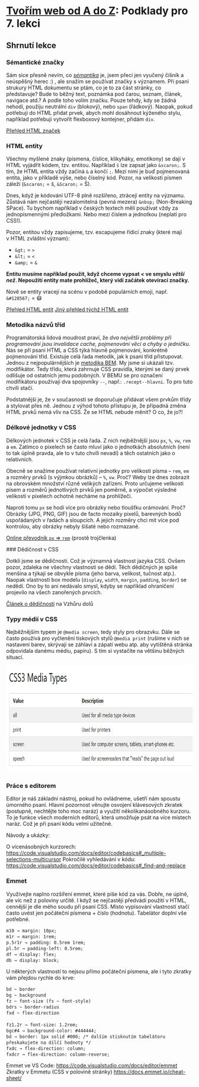 # [Tvořím web od A do Z](https://github.com/czechitas/tvorim-web-a-z): Podklady pro 7. lekci

## Shrnutí lekce

### Sémantické značky

Sám sice přesně nevím, co _[sémantika](https://cs.wikipedia.org/wiki/S%C3%A9mantika)_ je, jsem přeci jen vyučený číšník a neúspěšný herec :) , ale snažím se používat značky s významem. Při psaní strukury HTML dokumentu se ptám, co je to za část stránky, co představuje? Bude to běžný text, poznámka pod čarou, seznam, článek, navigace atd.? A podle toho volím značku. Pouze tehdy, kdy se žádná nehodí, použiju neutrální `div` (blokový), nebo `span` (řádkový). Naopak, pokud potřebuji do HTML přidat prvek, abych mohl dosáhnout kýženého stylu, například potřebuji vytvořit flexboxový kontejner, přidám `div`.

[Přehled HTML značek](https://websitesetup.org/html5-periodical-table/)

### HTML entity

Všechny myšlené znaky (písmena, číslice, klikyháky, emotikony) se dají v HTML vyjádřit kódem, tzv. entitou. Například `š` lze zapsat jako `&scaron;`. S tím, že HTML entita vždy začíná `&` a končí `;`. Mezi nimi je buď pojmenovaná entita, jako v příkladě výše, nebo číselný kód. Pozor, na velikosti písmen záleží (`&scaron;` = š, `&Scaron;` = Š).

Dnes, když je kódování UTF-8 plně rozšířeno, ztrácejí entity na významu. Zůstává nám nejčastěji nezalomitelná (pevná mezera) `&nbsp;` (Non-Breaking SPace). Tu bychom například v českých textech měli používat vždy za jednopísmennými předložkami. Nebo mezi číslem a jednotkou (neplatí pro CSS!).

Pozor, entitou vždy zapisujeme, tzv. escapujeme řídicí znaky (které mají v&nbsp;HTML zvláštní význam):     

- `&gt;` = `>`
- `&lt;` = `<`
- `&amp;` = `&`

**Entitu musíme například použít, když chceme vypsat &lt; ve smyslu _větší než_. Nepoužití entity mate prohlížeč, který vidí začátek otevírací značky.**

Nově se entity vracejí na scénu v podobě populárních emoji, např. `&#128567;` = 😷

[Přehled HTML entit](https://www.w3schools.com/html/html_entities.asp)
[Jiný přehled týchž HTML entit](https://www.toptal.com/designers/htmlarrows/symbols/)

### Metodika názvů tříd

Programátorská lidová moudrost praví, že _dva největší problémy při programování jsou invalidace cache, pojmenování věcí a chyby o jedničku_.  Nás se při psaní HTML a CSS týká hlavně pojmenování, konkrétně pojmenování tříd. Existuje celá řada metodik, jak k psaní tříd přistupovat. Jednou z nejpopulárnějších je [metodika BEM](https://www.vzhurudolu.cz/prirucka/bem). My jsme si ukázali tzv. modifikátor. Tedy třídu, která zahrnuje CSS pravidla, kterými se daný prvek odlišuje od ostatních jemu podobných. V BEMU se pro označení modifikátoru používají dva spojovníky `--`, např.: `.recept--hlavni`. To pro tuto chvíli stačí.

Podstatnější je, že v současnosti se doporučuje přidávat všem prvkům třídy a stylovat přes ně. Jednou z výhod tohoto přístupu je, že případná změna HTML prvků nemá vliv na CSS. Že se HTML nebude měnit? O co, že jo?!

### Délkové jednotky v CSS

Délkových jednotek v CSS je celá řada. Z nich nejběžnější jsou `px`, `%`, `vw`, `rem` a `em`. Zatímco o pixelech se často mluví jako o jednotkách absolutních (není to tak úplně pravda, ale to v tuto chvíli nevadí) a těch ostatních jako o relativních.

Obecně se snažíme používat relativní jednotky pro velikosti písma – `rem`, `em` a rozměry prvků (s výjmkou obrázků) – `%`, `vw`. Proč? Weby lze dnes zobrazit na obrovském množství různě velikých zařízení. Proto určujeme velikosti písem a rozměrů jednotlivých prvků jen poměrně, a výpočet výsledné velikosti v pixelech ochotně necháme na prohlížeči.

Naproti tomu `px` se hodí více pro obrázky nebo tloušťku orámování. Proč? Obrázky (JPG, PNG, GIF) jsou de facto mozaiky pixelů, barevných bodů uspořádaných v řadách a sloupcích. A jejich rozměry chci mít více pod kontrolou, aby obrázky nebyly šišaté nebo rozmazané.

[Online převodník `px` => `rem`](https://www.ninjaunits.com/converters/pixels/pixels-rem/) (prostě trojčlenka)

### Dědičnost v CSS

Dotkli jsme se dědičnosti. Což je významná vlastnost jazyka CSS. Ovšem pozor, zdaleka ne všechny vlastnosti se dědí. Těch dědičných je spíše menšina a týkají se obvykle písma (jeho barva, velikost, tučnost atp.). Naopak vlastnosti box modelu (`display`, `width`, `margin`, `padding`, `border`) se nedědí. Ono by to ani nedávalo smysl, kdyby se například ohraničení projevilo na všech zanořených prvcích.

[Článek o dědičnosti](https://www.vzhurudolu.cz/prirucka/css-dedicnost) na Vzhůru dolů

### Typy médií v CSS

Nejběžnějším typem je `@media screen`, tedy styly pro obrazvku. Dále se často používá pro vyčlenění tiskových stylů `@media print` (rušíme v nich se nastavení barev, skrývají se záhlaví a zápatí webu atp. aby vytištěná stránka odpovídala danému médiu, papíru). S tím si vystačíte na většinu běžných situací.

<img src="img/media-types.png" width="829" height="289">

### Práce s editorem

Editor je náš základní nástroj, pokud ho ovládneme, ušetří nám spoustu úmorného psaní. Hlavní pozornost věnujte osvojení klávesových zkratek (postupně, nechtějte toho moc naráz) a využití několikanásobného kurzoru. To je funkce všech moderních editorů, která umožňuje psát na více místech naráz. Což je při psaní kódu velmi užitečné.

Návody a ukázky:

O vícenásobných kurzorech: https://code.visualstudio.com/docs/editor/codebasics#_multiple-selections-multicursor
Pokročilé vyhledávání v kódu: https://code.visualstudio.com/docs/editor/codebasics#_find-and-replace

### Emmet

Využívejte naplno rozšíření emmet, které píše kód za vás. Dobře, ne úplně, ale víc než z poloviny určitě. I když se nejčastěji předvádí použití v HTML, cennější je dle mého soudu při psaní CSS. Místo vypisování vlastností stačí často uvést jen počáteční písmena + číslo (hodnotu). Tabelátor doplní vše potřebné.

```
m10 → margin: 10px;
m1r → margin: 1rem;
p.5r1r → padding: 0.5rem 1rem;
pl.5r → padding-left: 0.5rem;
df → display: flex;
db → display: block;
```

U některých vlastností to nejsou přímo počáteční písmena, ale i tyto zkratky vám přejdou rychle do krve:

```
bd ~ border
bg ~ background
fz ~ font-size (fs ~ font-style)
bdrs ~ border-radius
fxd ~ flex-direction

fz1.2r → font-size: 1.2rem;
bgc#4 → background-color: #444444;
bd → border: 1px solid #000; /* dalším stisknutím tabelátoru přeskakujete na dílčí hodnoty */
fxdc → flex-direction: column;
fxdcr → flex-direction: column-reverse;
```

Emmet ve VS Code: https://code.visualstudio.com/docs/editor/emmet
Zkratky v Emmetu (CSS v polovině stránky) https://docs.emmet.io/cheat-sheet/